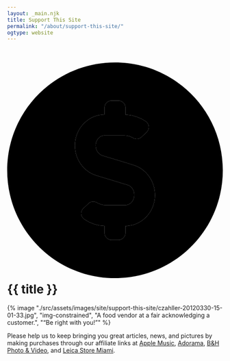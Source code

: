 ```yaml
---
layout: _main.njk
title: Support This Site
permalink: "/about/support-this-site/"
ogtype: website
---
```


<!-- markdownlint-disable MD025 -->
# <icon-l class="bigger icon-before"><span class="with-icon"><svg class="icon"  viewBox="0 0 496 512"><path fill="var(--mpb-color-accent)" d="M248,8C111,8,0,119,0,256S111,504,248,504,496,393,496,256,385,8,248,8Zm24,376v16a16,16,0,0,1-16,16H240a16,16,0,0,1-16-16V383.8a88.76,88.76,0,0,1-46.4-15.1c-8.7-5.9-10-18.1-2.3-25.2l12-11.3c5.4-5.1,13.3-5.4,19.7-1.6a38.91,38.91,0,0,0,19.9,5.4h45c11.3,0,20.5-10.5,20.5-23.4,0-10.6-6.3-19.9-15.2-22.7L205,268c-29-8.8-49.2-37-49.2-68.6,0-39.3,30.6-71.3,68.2-71.4V112a16,16,0,0,1,16-16h16a16,16,0,0,1,16,16v16.2a88.76,88.76,0,0,1,46.4,15.1c8.7,5.9,10,18.1,2.3,25.2l-12,11.3c-5.4,5.1-13.3,5.4-19.7,1.6a38.91,38.91,0,0,0-19.9-5.4h-45c-11.3,0-20.5,10.5-20.5,23.4,0,10.6,6.3,19.9,15.2,22.7l72,21.9c29,8.8,49.2,37,49.2,68.6C340.2,351.9,309.6,383.8,272,384Z"></path><path fill="var(--mpb-color-accent-reverse)" d="M224,128V112a16,16,0,0,1,16-16h16a16,16,0,0,1,16,16v16.2a88.76,88.76,0,0,1,46.4,15.1c8.7,5.9,10,18.1,2.3,25.2l-12,11.3c-5.4,5.1-13.3,5.4-19.7,1.6a38.91,38.91,0,0,0-19.9-5.4h-45c-11.3,0-20.5,10.5-20.5,23.4,0,10.6,6.3,19.9,15.2,22.7l72,21.9c29,8.8,49.2,37,49.2,68.6.2,39.3-30.4,71.2-68,71.4v16a16,16,0,0,1-16,16H240a16,16,0,0,1-16-16V383.8a88.76,88.76,0,0,1-46.4-15.1c-8.7-5.9-10-18.1-2.3-25.2l12-11.3c5.4-5.1,13.3-5.4,19.7-1.6a38.91,38.91,0,0,0,19.9,5.4h45c11.3,0,20.5-10.5,20.5-23.4,0-10.6-6.3-19.9-15.2-22.7L205,268c-29-8.8-49.2-37-49.2-68.6C155.8,160.1,186.4,128.1,224,128Z"></path></svg></span> {{ title }} </icon-l>
<!-- markdownlint-enable MD025 -->

<mpb-dialog-img>

{% image "./src/assets/images/site/support-this-site/czahller-20120330-15-01-33.jpg", "img-constrained", "A food vendor at a fair acknowledging a customer.", "“Be right with you!”" %}
</mbp-dialog-img><p>Please help us to keep bringing you great articles, news, and pictures by making purchases through our affiliate links at <a href="//itunes.apple.com/subscribe?app=music&amp;at=10ldhk" target="itunes_store" rel="external nofollow noopener noreferrer">Apple Music</a>, <a href="//www.adorama.com/?kbid=67690" target="_blank" rel="external nofollow noopener noreferrer">Adorama</a>, <a href="//www.bhphotovideo.com/find/coupons-deals-promotions.jsp/BI/19462/KBID/11656/DFF/d10-v1-t8-x1-y17" target="_blank" rel="external nofollow noopener noreferrer"><abbr class="noscaps">B&amp;H</abbr> Photo &amp;&nbsp;Video</a>, and <a href="//leicastoremiami.com/#a_aid=504a17652889d" rel="external nofollow noopener noreferrer" target="_blank">Leica Store Miami</a>.</p>
